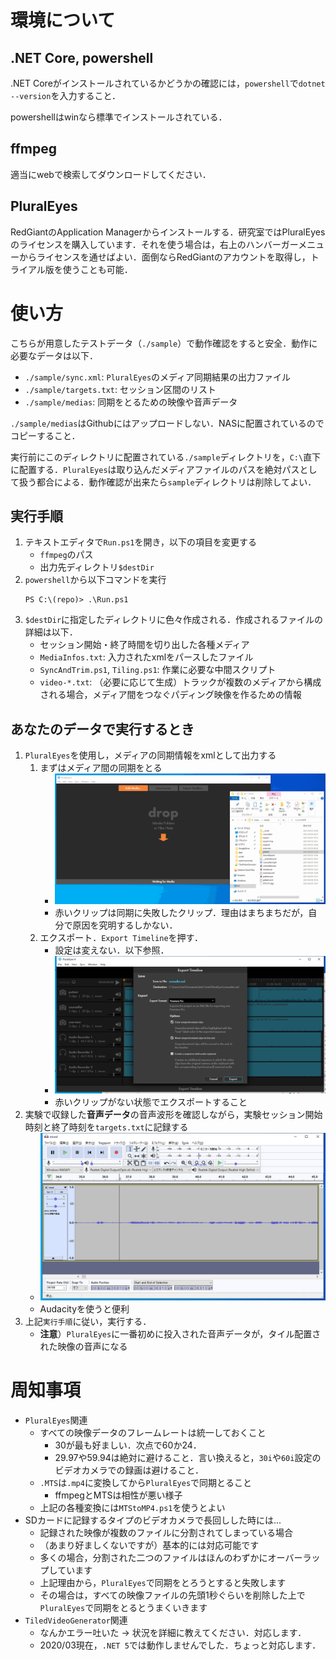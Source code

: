 
# 環境について

## .NET Core, powershell
.NET Coreがインストールされているかどうかの確認には，`powershell`で`dotnet --version`を入力すること．

powershellはwinなら標準でインストールされている．

## ffmpeg
適当にwebで検索してダウンロードしてください．

## PluralEyes
RedGiantのApplication Managerからインストールする．研究室ではPluralEyesのライセンスを購入しています．それを使う場合は，右上のハンバーガーメニューからライセンスを通せばよい．面倒ならRedGiantのアカウントを取得し，トライアル版を使うことも可能．



# 使い方

こちらが用意したテストデータ（`./sample`）で動作確認をすると安全．動作に必要なデータは以下．

- `./sample/sync.xml`: `PluralEyes`のメディア同期結果の出力ファイル
- `./sample/targets.txt`: セッション区間のリスト
- `./sample/medias`: 同期をとるための映像や音声データ

`./sample/medias`はGithubにはアップロードしない．NASに配置されているのでコピーすること．

実行前にこのディレクトリに配置されている`./sample`ディレクトリを，`C:\`直下に配置する．`PluralEyes`は取り込んだメディアファイルのパスを絶対パスとして扱う都合による．動作確認が出来たら`sample`ディレクトリは削除してよい．

## 実行手順


1. テキストエディタで`Run.ps1`を開き，以下の項目を変更する
   - `ffmpeg`のパス
   - 出力先ディレクトリ`$destDir`
1. `powershell`から以下コマンドを実行
   ```
   PS C:\(repo)> .\Run.ps1
   ```
1. `$destDir`に指定したディレクトリに色々作成される．作成されるファイルの詳細は以下．
   - セッション開始・終了時間を切り出した各種メディア
   - `MediaInfos.txt`: 入力されたxmlをパースしたファイル
   - `SyncAndTrim.ps1`, `Tiling.ps1`: 作業に必要な中間スクリプト
   - `video-*.txt`: （必要に応じて生成）トラックが複数のメディアから構成される場合，メディア間をつなぐパディング映像を作るための情報


## あなたのデータで実行するとき

1. `PluralEyes`を使用し，メディアの同期情報をxmlとして出力する
   1. まずはメディア間の同期をとる
       - ![](./misc/pluraleyes.gif)
       - 赤いクリップは同期に失敗したクリップ．理由はまちまちだが，自分で原因を究明するしかない．
   1. エクスポート．`Export Timeline`を押す．
       - 設定は変えない．以下参照．
       - ![](./misc/export.png)
       - 赤いクリップがない状態でエクスポートすること
1. 実験で収録した**音声データ**の音声波形を確認しながら，実験セッション開始時刻と終了時刻を`targets.txt`に記録する
   - ![](./misc/time.png)
   - Audacityを使うと便利
1. 上記`実行手順`に従い，実行する．
   - **注意**）`PluralEyes`に一番初めに投入された音声データが，タイル配置された映像の音声になる


# 周知事項

- `PluralEyes`関連
   - すべての映像データのフレームレートは統一しておくこと
      - 30が最も好ましい．次点で60か24．
      - 29.97や59.94は絶対に避けること．言い換えると，`30i`や`60i`設定のビデオカメラでの録画は避けること．
   - `.MTS`は`.mp4`に変換してから`PluralEyes`で同期とること
      - ffmpegとMTSは相性が悪い様子
   - 上記の各種変換には`MTStoMP4.ps1`を使うとよい
- SDカードに記録するタイプのビデオカメラで長回しした時には...
   - 記録された映像が複数のファイルに分割されてしまっている場合
   - （あまり好ましくないですが）基本的には対応可能です
   - 多くの場合，分割された二つのファイルはほんのわずかにオーバーラップしています
   - 上記理由から，`PluralEyes`で同期をとろうとすると失敗します
   - その場合は，すべての映像ファイルの先頭1秒ぐらいを削除した上で`PluralEyes`で同期をとるとうまくいきます
- `TiledVideoGenerator`関連
   - なんかエラー吐いた -> 状況を詳細に教えてください．対応します．
   - 2020/03現在，`.NET 5`では動作しませんでした．ちょっと対応します．
